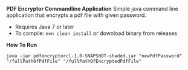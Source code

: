 **PDF Encryptor Commandline Application**
Simple java command line application that encrypts a pdf file with given password.
 - Requires Java 7 or later 
 - To compile: `mvn clean install` or download binary from releases

**How To Run**

    java -jar pdfencryptorcl-1.0-SNAPSHOT-shaded.jar "newPdfPassword" "/fullPathOfPdfFile" "/fullPathOfEncryptedPdfFile"
    
